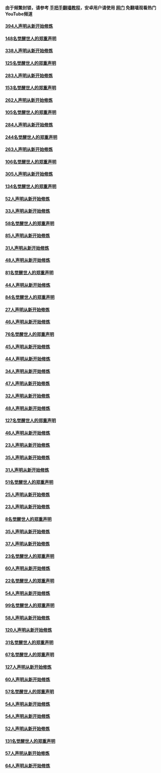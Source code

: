 #### 由于频繁封锁，请参考 [手把手翻墙教程](https://github.com/gfw-breaker/guides/wiki/)，安卓用户请使用 [网门](https://github.com/gfw-breaker/nogfw/blob/master/dl.md?t=05042100) 免翻墙观看热门YouTube频道 

#### [394人声明从新开始修炼](../pages/91/423914.md?t=05042100) 

#### [148名觉醒世人的郑重声明](../pages/91/423913.md?t=05042100) 

#### [338人声明从新开始修炼](../pages/91/423540.md?t=05042100) 

#### [125名觉醒世人的郑重声明](../pages/91/423539.md?t=05042100) 

#### [283人声明从新开始修炼](../pages/91/423296.md?t=05042100) 

#### [153名觉醒世人的郑重声明](../pages/91/423295.md?t=05042100) 

#### [262人声明从新开始修炼](../pages/91/423004.md?t=05042100) 

#### [105名觉醒世人的郑重声明](../pages/91/423003.md?t=05042100) 

#### [284人声明从新开始修炼](../pages/91/422707.md?t=05042100) 

#### [244名觉醒世人的郑重声明](../pages/91/422706.md?t=05042100) 

#### [263人声明从新开始修炼](../pages/91/422553.md?t=05042100) 

#### [106名觉醒世人的郑重声明](../pages/91/422552.md?t=05042100) 

#### [305人声明从新开始修炼](../pages/91/422153.md?t=05042100) 

#### [134名觉醒世人的郑重声明](../pages/91/422152.md?t=05042100) 

#### [52人声明从新开始修炼](../pages/91/421846.md?t=05042100) 

#### [33人声明从新开始修炼](../pages/91/421804.md?t=05042100) 

#### [58名觉醒世人的郑重声明](../pages/91/421845.md?t=05042100) 

#### [85人声明从新开始修炼](../pages/91/421769.md?t=05042100) 

#### [31人声明从新开始修炼](../pages/91/421763.md?t=05042100) 

#### [48人声明从新开始修炼](../pages/91/421605.md?t=05042100) 

#### [81名觉醒世人的郑重声明](../pages/91/421656.md?t=05042100) 

#### [44人声明从新开始修炼](../pages/91/421544.md?t=05042100) 

#### [84名觉醒世人的郑重声明](../pages/91/421543.md?t=05042100) 

#### [27人声明从新开始修炼](../pages/91/421465.md?t=05042100) 

#### [46人声明从新开始修炼](../pages/91/421454.md?t=05042100) 

#### [76名觉醒世人的郑重声明](../pages/91/421453.md?t=05042100) 

#### [45人声明从新开始修炼](../pages/91/421452.md?t=05042100) 

#### [44人声明从新开始修炼](../pages/91/421422.md?t=05042100) 

#### [34人声明从新开始修炼](../pages/91/421322.md?t=05042100) 

#### [47人声明从新开始修炼](../pages/91/421264.md?t=05042100) 

#### [32人声明从新开始修炼](../pages/91/421225.md?t=05042100) 

#### [48人声明从新开始修炼](../pages/91/421202.md?t=05042100) 

#### [127名觉醒世人的郑重声明](../pages/91/421224.md?t=05042100) 

#### [46人声明从新开始修炼](../pages/91/421203.md?t=05042100) 

#### [23人声明从新开始修炼](../pages/91/421138.md?t=05042100) 

#### [35人声明从新开始修炼](../pages/91/421122.md?t=05042100) 

#### [31人声明从新开始修炼](../pages/91/421081.md?t=05042100) 

#### [51名觉醒世人的郑重声明](../pages/91/421080.md?t=05042100) 

#### [25人声明从新开始修炼](../pages/91/421020.md?t=05042100) 

#### [23人声明从新开始修炼](../pages/91/420884.md?t=05042100) 

#### [8名觉醒世人的郑重声明](../pages/91/420883.md?t=05042100) 

#### [35人声明从新开始修炼](../pages/91/420809.md?t=05042100) 

#### [37人声明从新开始修炼](../pages/91/420766.md?t=05042100) 

#### [23名觉醒世人的郑重声明](../pages/91/420765.md?t=05042100) 

#### [60人声明从新开始修炼](../pages/91/420727.md?t=05042100) 

#### [22名觉醒世人的郑重声明](../pages/91/420726.md?t=05042100) 

#### [54人声明从新开始修炼](../pages/91/420529.md?t=05042100) 

#### [99名觉醒世人的郑重声明](../pages/91/420528.md?t=05042100) 

#### [58人声明从新开始修炼](../pages/91/420198.md?t=05042100) 

#### [120人声明从新开始修炼](../pages/91/420141.md?t=05042100) 

#### [31名觉醒世人的郑重声明](../pages/91/420197.md?t=05042100) 

#### [67名觉醒世人的郑重声明](../pages/91/420140.md?t=05042100) 

#### [127人声明从新开始修炼](../pages/91/420082.md?t=05042100) 

#### [60人声明从新开始修炼](../pages/91/420081.md?t=05042100) 

#### [57名觉醒世人的郑重声明](../pages/91/420080.md?t=05042100) 

#### [54人声明从新开始修炼](../pages/91/419533.md?t=05042100) 

#### [54人声明从新开始修炼](../pages/91/419532.md?t=05042100) 

#### [52人声明从新开始修炼](../pages/91/419531.md?t=05042100) 

#### [131名觉醒世人的郑重声明](../pages/91/419530.md?t=05042100) 

#### [57人声明从新开始修炼](../pages/91/419430.md?t=05042100) 

#### [64人声明从新开始修炼](../pages/91/419429.md?t=05042100) 


